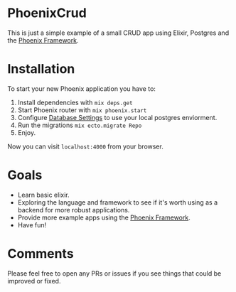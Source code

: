 # PhoenixCrud

This is just a simple example of a small CRUD app using Elixir, Postgres and the [Phoenix Framework](https://github.com/phoenixframework/phoenix).

# Installation

To start your new Phoenix application you have to:

1. Install dependencies with `mix deps.get`
2. Start Phoenix router with `mix phoenix.start`
3. Configure [Database Settings](https://github.com/gogogarrett/phoenix_crud/blob/master/lib%2Fphoenix_crud%2Frepo.ex) to use your local postgres enviorment.
4. Run the migrations `mix ecto.migrate Repo`
5. Enjoy.

Now you can visit `localhost:4000` from your browser.

# Goals
- Learn basic elixir.
- Exploring the language and framework to see if it's worth using as a backend for more robust applications.
- Provide more example apps using the [Phoenix Framework](https://github.com/phoenixframework/phoenix).
- Have fun!

# Comments

Please feel free to open any PRs or issues if you see things that could be improved or fixed.
